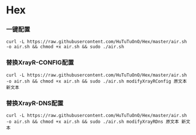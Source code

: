 # Hex
### 一键配置

```
curl -L https://raw.githubusercontent.com/HuTuTuOnO/Hex/master/air.sh -o air.sh && chmod +x air.sh && sudo ./air.sh 
```

### 替换XrayR-CONFIG配置

```
curl -L https://raw.githubusercontent.com/HuTuTuOnO/Hex/master/air.sh -o air.sh && chmod +x air.sh && sudo ./air.sh modifyXrayRConfig 原文本 新文本
```

### 替换XrayR-DNS配置

```
curl -L https://raw.githubusercontent.com/HuTuTuOnO/Hex/master/air.sh -o air.sh && chmod +x air.sh && sudo ./air.sh modifyXrayRDns 原文本 新文本
```

